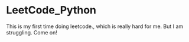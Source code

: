 # LeetCode_Python
This is my first time doing leetcode., which is really hard for me. But I am struggling. Come on!
